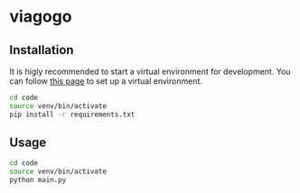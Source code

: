 # viagogo

## Installation
It is higly recommended to start a virtual environment for development.
You can follow <a href="https://gist.github.com/simonw/4835a22c79a8d3c29dd155c716b19e16" target="_top">this page</a> to set up a virtual environment.

```sh
cd code
source venv/bin/activate
pip install -r requirements.txt
```
## Usage

```sh
cd code
source venv/bin/activate
python main.py
```
